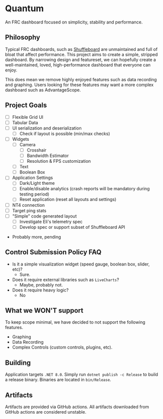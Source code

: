 # Quantum

An FRC dashboard focused on simplicity, stability and performance.

## Philosophy

Typical FRC dashboards, such as [Shuffleboard](https://docs.wpilib.org/en/stable/dashboards/shuffleboard) are unmaintained and full of bloat that affect performance. This project aims to create a simple, stripped dashboard. By narrowing design and featureset, we can hopefully create a well-maintained, loved, high-performance dashboard that everyone can enjoy.

This does mean we remove highly enjoyed features such as data recording and graphing. Users looking for these features may want a more complex dashboard such as AdvantageScope.

## Project Goals

- [ ] Flexible Grid UI
- [ ] Tabular Data
- [ ] UI serialization and deserialization
  - [ ] Check if layout is possible (min/max checks)
- [ ] Widgets
  - [ ] Camera
    - [ ] Crosshair
    - [ ] Bandwidth Estimator
    - [ ] Resolution & FPS customization
  - [ ] Text
  - [ ] Boolean Box
- [ ] Application Settings
  - [ ] Dark/Light theme
  - [ ] Enable/disable analytics (crash reports will be mandatory during testing period)
  - [ ] Reset application (reset all layouts and settings)
- [ ] NT4 connection
- [ ] Target ping stats
- [ ] "Simple" code generated layout
  - [ ] Investigate Eli's telemetry spec
  - [ ] Develop spec or support subset of Shuffleboard API
- Probably more, pending

## Control Submission Policy FAQ

- Is it a simple visualization widget (speed gauge, boolean box, slider, etc)?
  - Sure.
- Does it require external libraries such as `LiveCharts`?
  - Maybe, probably not.
- Does it require heavy logic?
  - No

## What we WON'T support

To keep scope minimal, we have decided to not support the following features.

- Graphing
- Data Recording
- Complex Controls (custom controls, plugins, etc).

## Building

Application targets `.NET 8.0`. Simply run `dotnet publish -c Release` to build a release binary. Binaries are located in `bin/Release`.

## Artifacts

Artifacts are provided via GitHub actions. All artifacts downloaded from GitHub actions are considered unstable.
